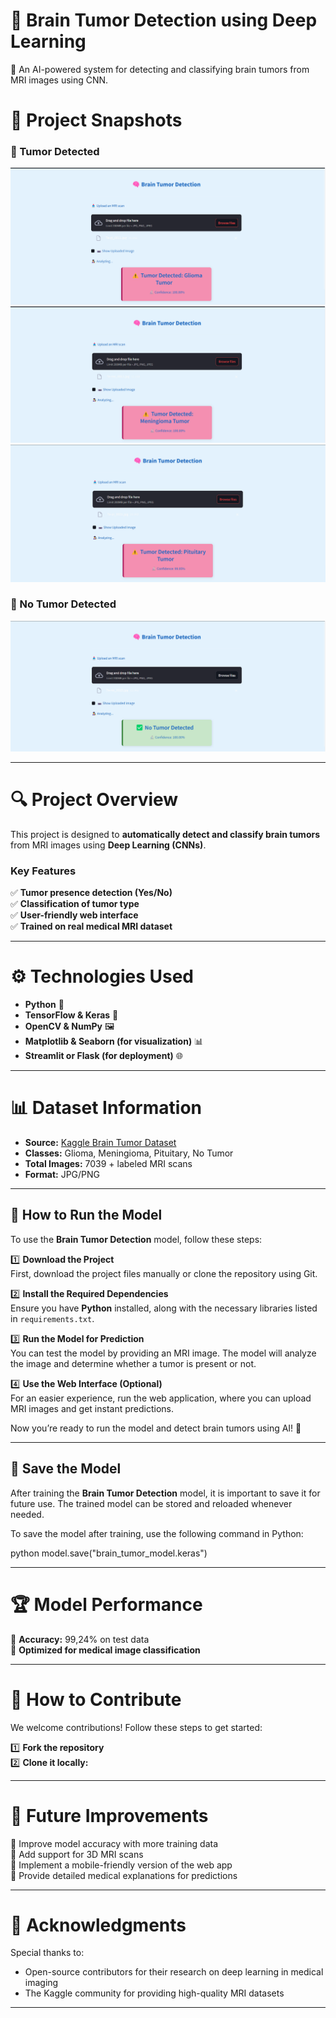 #  **🧠 Brain Tumor Detection using Deep Learning**

 🚀 An AI-powered system for detecting and classifying brain tumors from MRI images using CNN.

# 📸 **Project Snapshots**
### 🔹 Tumor Detected  
![Tumor Detected](https://github.com/Romisaa582/Brain-Tumors-Detection/blob/main/photo/Screenshot%202025-02-13%20124854.png)
![Tumor Detected 2](https://github.com/Romisaa582/Brain-Tumors-Detection/blob/main/photo/Screenshot%202025-02-13%20124931.png)  
![Tumor Detected 3](https://github.com/Romisaa582/Brain-Tumors-Detection/blob/main/photo/Screenshot%202025-02-13%20125006.png)  

### 🔹 No Tumor Detected  
![No Tumor Detected](https://github.com/Romisaa582/Brain-Tumors-Detection/blob/main/photo/Screenshot%202025-02-13%20124820.png)

---

# 🔍 **Project Overview**  
This project is designed to **automatically detect and classify brain tumors** from MRI images using **Deep Learning (CNNs)**.  

### **Key Features**  
✅ **Tumor presence detection (Yes/No)**  
✅ **Classification of tumor type**  
✅ **User-friendly web interface**  
✅ **Trained on real medical MRI dataset**  

---

# ⚙️ **Technologies Used**  
- **Python** 🐍  
- **TensorFlow & Keras** 🧠  
- **OpenCV & NumPy** 🖼️  
- **Matplotlib & Seaborn (for visualization)** 📊  
- **Streamlit or Flask (for deployment)** 🌐  

---

# 📊 Dataset Information
- **Source:** [Kaggle Brain Tumor Dataset](https://www.kaggle.com/datasets/masoudnickparvar/brain-tumor-mri-dataset)  
- **Classes:** Glioma, Meningioma, Pituitary, No Tumor  
- **Total Images:** 7039 + labeled MRI scans  
- **Format:** JPG/PNG  
  

---
## 🚀 How to Run the Model  

To use the **Brain Tumor Detection** model, follow these steps:  

1️⃣ **Download the Project**  
First, download the project files manually or clone the repository using Git.  

2️⃣ **Install the Required Dependencies**  
Ensure you have **Python** installed, along with the necessary libraries listed in `requirements.txt`.  

3️⃣ **Run the Model for Prediction**  
You can test the model by providing an MRI image. The model will analyze the image and determine whether a tumor is present or not.  

4️⃣ **Use the Web Interface (Optional)**  
For an easier experience, run the web application, where you can upload MRI images and get instant predictions.  

Now you’re ready to run the model and detect brain tumors using AI! 🚀  

---
## 💾 Save the Model  

After training the **Brain Tumor Detection** model, it is important to save it for future use. The trained model can be stored and reloaded whenever needed.  

To save the model after training, use the following command in Python:  

python
model.save("brain_tumor_model.keras")


---

# 🏆 **Model Performance**  
📌 **Accuracy:** 99,24% on test data  
📌 **Optimized for medical image classification**  

---

# 🌟 **How to Contribute**  
We welcome contributions! Follow these steps to get started:  

1️⃣ **Fork the repository**  
2️⃣ **Clone it locally:**  


---


# 🔮 Future Improvements  
🔹 Improve model accuracy with more training data  
🔹 Add support for 3D MRI scans  
🔹 Implement a mobile-friendly version of the web app  
🔹 Provide detailed medical explanations for predictions  


---


# 🙏 Acknowledgments  
Special thanks to:  
- Open-source contributors for their research on deep learning in medical imaging  
- The Kaggle community for providing high-quality MRI datasets  


---
